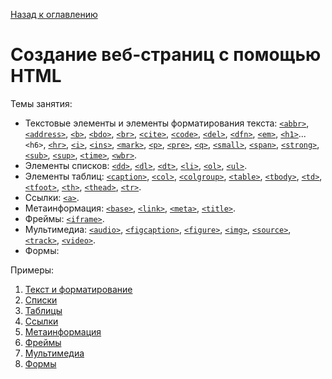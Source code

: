 [Назад к оглавлению](https://github.com/Vladislav-Lyuminarskiy/Web-course)

# Создание веб-страниц с помощью HTML

Темы занятия:
- Текстовые элементы и элементы форматирования текста: [`<abbr>`](http://htmlbook.ru/html/abbr), [`<address>`](http://htmlbook.ru/html/address), [`<b>`](http://htmlbook.ru/html/b), [`<bdo>`](http://htmlbook.ru/html/bdo), [`<br>`](http://htmlbook.ru/html/br), [`<cite>`](http://htmlbook.ru/html/cite), [`<code>`](http://htmlbook.ru/html/code), [`<del>`](http://htmlbook.ru/html/del), [`<dfn>`](http://htmlbook.ru/html/dfn), [`<em>`](http://htmlbook.ru/html/em), [`<h1>`](http://htmlbook.ru/html/h1)...`<h6>`, [`<hr>`](http://htmlbook.ru/html/hr), [`<i>`](http://htmlbook.ru/html/i), [`<ins>`](http://htmlbook.ru/html/ins), [`<mark>`](http://htmlbook.ru/html/mark), [`<p>`](http://htmlbook.ru/html/p), [`<pre>`](http://htmlbook.ru/html/pre), [`<q>`](http://htmlbook.ru/html/q), [`<small>`](http://htmlbook.ru/html/small), [`<span>`](http://htmlbook.ru/html/span), [`<strong>`](http://htmlbook.ru/html/strong), [`<sub>`](http://htmlbook.ru/html/sub), [`<sup>`](http://htmlbook.ru/html/sup), [`<time>`](http://htmlbook.ru/html/time), [`<wbr>`](http://htmlbook.ru/html/wbr).
- Элементы списков: [`<dd>`](http://htmlbook.ru/html/dd), [`<dl>`](http://htmlbook.ru/html/dl), [`<dt>`](http://htmlbook.ru/html/dt), [`<li>`](http://htmlbook.ru/html/li), [`<ol>`](http://htmlbook.ru/html/ol), [`<ul>`](http://htmlbook.ru/html/ul).
- Элементы таблиц: [`<caption>`](http://htmlbook.ru/html/caption), [`<col>`](http://htmlbook.ru/html/col), [`<colgroup>`](http://htmlbook.ru/html/colgroup), [`<table>`](http://htmlbook.ru/html/table), [`<tbody>`](http://htmlbook.ru/html/tbody), [`<td>`](http://htmlbook.ru/html/td), [`<tfoot>`](http://htmlbook.ru/html/tfoot), [`<th>`](http://htmlbook.ru/html/th), [`<thead>`](http://htmlbook.ru/html/thead), [`<tr>`](http://htmlbook.ru/html/tr).
- Ссылки: [`<a>`](http://htmlbook.ru/html/a).
- Метаинформация: [`<base>`](http://htmlbook.ru/html/base), [`<link>`](http://htmlbook.ru/html/link), [`<meta>`](http://htmlbook.ru/html/meta), [`<title>`](http://htmlbook.ru/html/title).
- Фреймы: [`<iframe>`](http://htmlbook.ru/html/iframe).
- Мультимедиа: [`<audio>`](http://htmlbook.ru/html/audio), [`<figcaption>`](http://htmlbook.ru/html/figcaption), [`<figure>`](http://htmlbook.ru/html/figure), [`<img>`](http://htmlbook.ru/html/img), [`<source>`](http://htmlbook.ru/html/source), [`<track>`](http://htmlbook.ru/html/track), [`<video>`](http://htmlbook.ru/html/video).
- Формы: 

Примеры:
1. [Текст и форматирование](https://github.com/Vladislav-Lyuminarskiy/Web-course/tree/master/02-HTML-2/text)
2. [Списки](https://github.com/Vladislav-Lyuminarskiy/Web-course/tree/master/02-HTML-2/lists)
3. [Таблицы](https://github.com/Vladislav-Lyuminarskiy/Web-course/tree/master/02-HTML-2/tables)
4. [Ссылки](https://github.com/Vladislav-Lyuminarskiy/Web-course/tree/master/02-HTML-2/links)
5. [Метаинформация](https://github.com/Vladislav-Lyuminarskiy/Web-course/tree/master/02-HTML-2/meta)
6. [Фреймы](https://github.com/Vladislav-Lyuminarskiy/Web-course/tree/master/02-HTML-2/frames)
7. [Мультимедиа](https://github.com/Vladislav-Lyuminarskiy/Web-course/tree/master/02-HTML-2/multimedia)
8. [Формы](https://github.com/Vladislav-Lyuminarskiy/Web-course/tree/master/02-HTML-2/multimedia)